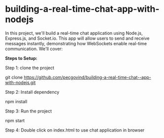 # building-a-real-time-chat-app-with-nodejs
In this project, we'll build a real-time chat application using Node.js, Express.js, and Socket.io. This app will allow users to send and receive messages instantly, demonstrating how WebSockets enable real-time communication. We'll cover:

**Steps to Setup:**

Step 1: clone the project

git clone https://github.com/pecgovind/building-a-real-time-chat--app-with-nodejs.git

Step 2: Install dependency

npm install

Step 3: Run the project

npm start

Step 4: Double click on index.html to use chat application in browser
